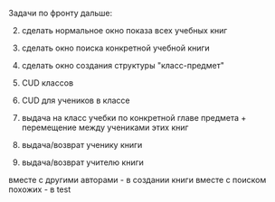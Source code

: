 Задачи по фронту дальше:

2. сделать нормальное окно показа всех учебных книг

3. сделать окно поиска конкретной учебной книги

4. сделать окно создания структуры "класс-предмет"

5. CUD классов

6. CUD для учеников в классе

7. выдача на класс учебки по конкретной главе предмета + перемещение между учениками этих книг

8. выдача/возврат ученику книги

9. выдача/возврат учителю книги


вместе с другими авторами - в создании книги
вместе с поиском похожих - в test